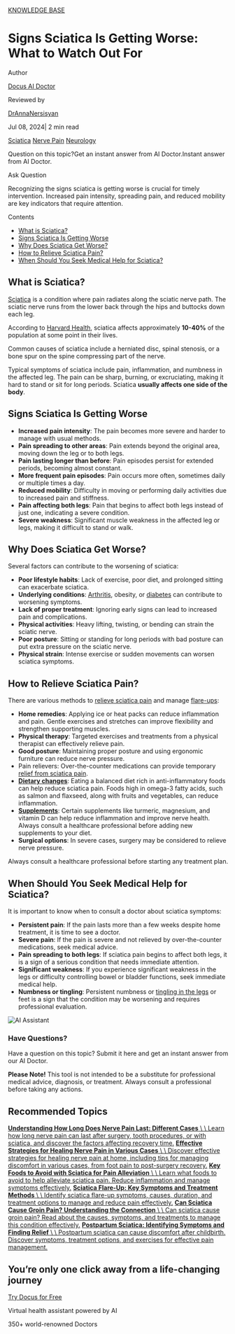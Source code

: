 [KNOWLEDGE BASE](https://docus.ai/knowledge-base)

# Signs Sciatica Is Getting Worse: What to Watch Out For

Author

[Docus AI Doctor](https://docus.ai/ai-doctor)

Reviewed by

[DrAnnaNersisyan](https://docus.ai/author/dr-anna-nersisyan)

Jul 08, 2024\| 2 min read

[Sciatica](https://docus.ai/tags/sciatica) [Nerve Pain](https://docus.ai/tags/nerve-pain) [Neurology](https://docus.ai/tags/neurology)

Question on this topic?Get an instant answer from AI Doctor.Instant answer from AI Doctor.

Ask Question

Recognizing the signs sciatica is getting worse is crucial for timely intervention. Increased pain intensity, spreading pain, and reduced mobility are key indicators that require attention.

Contents

- [What is Sciatica?](https://docus.ai/knowledge-base/signs-sciatica-getting-worse#what-is-sciatica)
- [Signs Sciatica Is Getting Worse](https://docus.ai/knowledge-base/signs-sciatica-getting-worse#signs-sciatica-is-getting-worse)
- [Why Does Sciatica Get Worse?](https://docus.ai/knowledge-base/signs-sciatica-getting-worse#why-does-sciatica-get-worse)
- [How to Relieve Sciatica Pain?](https://docus.ai/knowledge-base/signs-sciatica-getting-worse#how-to-relieve-sciatica-pain)
- [When Should You Seek Medical Help for Sciatica?](https://docus.ai/knowledge-base/signs-sciatica-getting-worse#when-should-you-seek-medical-help-for-sciatica)

## What is Sciatica?

[Sciatica](https://docus.ai/symptoms-guide/sciatica-overview) is a condition where pain radiates along the sciatic nerve path. The sciatic nerve runs from the lower back through the hips and buttocks down each leg.

According to [Harvard Health](https://www.health.harvard.edu/pain/sciatica-of-all-the-nerve#:~:text=Sciatica%20is%20one%20of%20the,to%20sciatica%2C%22%20says%20Dr.), sciatica affects approximately **10-40%** of the population at some point in their lives.

Common causes of sciatica include a herniated disc, spinal stenosis, or a bone spur on the spine compressing part of the nerve.

Typical symptoms of sciatica include pain, inflammation, and numbness in the affected leg. The pain can be sharp, burning, or excruciating, making it hard to stand or sit for long periods. Sciatica **usually affects one side of the body**.

## Signs Sciatica Is Getting Worse

- **Increased pain intensity**: The pain becomes more severe and harder to manage with usual methods.
- **Pain spreading to other areas**: Pain extends beyond the original area, moving down the leg or to both legs.
- **Pain lasting longer than before**: Pain episodes persist for extended periods, becoming almost constant.
- **More frequent pain episodes**: Pain occurs more often, sometimes daily or multiple times a day.
- **Reduced mobility**: Difficulty in moving or performing daily activities due to increased pain and stiffness.
- **Pain affecting both legs**: Pain that begins to affect both legs instead of just one, indicating a severe condition.
- **Severe weakness**: Significant muscle weakness in the affected leg or legs, making it difficult to stand or walk.

## Why Does Sciatica Get Worse?

Several factors can contribute to the worsening of sciatica:

- **Poor lifestyle habits**: Lack of exercise, poor diet, and prolonged sitting can exacerbate sciatica.
- **Underlying conditions**: [Arthritis](https://docus.ai/tags/arthritis), obesity, or [diabetes](https://docus.ai/tags/diabetes) can contribute to worsening symptoms.
- **Lack of proper treatment**: Ignoring early signs can lead to increased pain and complications.
- **Physical activities**: Heavy lifting, twisting, or bending can strain the sciatic nerve.
- **Poor posture**: Sitting or standing for long periods with bad posture can put extra pressure on the sciatic nerve.
- **Physical strain**: Intense exercise or sudden movements can worsen sciatica symptoms.

## How to Relieve Sciatica Pain?

There are various methods to [relieve sciatica pain](https://docus.ai/symptoms-guide/immediate-relief-for-sciatica-pain) and manage [flare-ups](https://docus.ai/knowledge-base/sciatica-flare-up):

- **Home remedies**: Applying ice or heat packs can reduce inflammation and pain. Gentle exercises and stretches can improve flexibility and strengthen supporting muscles.
- **Physical therapy**: Targeted exercises and treatments from a physical therapist can effectively relieve pain.
- **Good posture**: Maintaining proper posture and using ergonomic furniture can reduce nerve pressure.
- Pain relievers: Over-the-counter medications can provide temporary [relief from sciatica pain](https://docus.ai/symptoms-guide/sciatica-relief-in-8-minutes).
- [**Dietary changes**](https://docus.ai/knowledge-base/foods-to-avoid-with-sciatica): Eating a balanced diet rich in anti-inflammatory foods can help reduce sciatica pain. Foods high in omega-3 fatty acids, such as salmon and flaxseed, along with fruits and vegetables, can reduce inflammation.
- [**Supplements**](https://docus.ai/symptoms-guide/vitamin-for-sciatic-nerve-pain): Certain supplements like turmeric, magnesium, and vitamin D can help reduce inflammation and improve nerve health. Always consult a healthcare professional before adding new supplements to your diet.
- **Surgical options**: In severe cases, surgery may be considered to relieve nerve pressure.

Always consult a healthcare professional before starting any treatment plan.

## When Should You Seek Medical Help for Sciatica?

It is important to know when to consult a doctor about sciatica symptoms:

- **Persistent pain**: If the pain lasts more than a few weeks despite home treatment, it is time to see a doctor.
- **Severe pain**: If the pain is severe and not relieved by over-the-counter medications, seek medical advice.
- **Pain spreading to both legs**: If sciatica pain begins to affect both legs, it is a sign of a serious condition that needs immediate attention.
- **Significant weakness**: If you experience significant weakness in the legs or difficulty controlling bowel or bladder functions, seek immediate medical help.
- **Numbness or tingling**: Persistent numbness or [tingling in the legs](https://docus.ai/symptoms-guide/tingling-in-lower-legs) or feet is a sign that the condition may be worsening and requires professional evaluation.

![AI Assistant](https://docus.ai/images/small-assistant.png)

### Have Questions?

Have a question on this topic? Submit it here and get an instant answer from our AI Doctor.

**Please Note!** This tool is not intended to be a substitute for professional medical advice, diagnosis, or treatment. Always consult a professional before taking any actions.

## Recommended Topics

[**Understanding How Long Does Nerve Pain Last: Different Cases** \\
\\
Learn how long nerve pain can last after surgery, tooth procedures, or with sciatica, and discover the factors affecting recovery time.](https://docus.ai/knowledge-base/understanding-how-long-does-nerve-pain-last) [**Effective Strategies for Healing Nerve Pain in Various Cases** \\
\\
Discover effective strategies for healing nerve pain at home, including tips for managing discomfort in various cases, from foot pain to post-surgery recovery.](https://docus.ai/knowledge-base/effective-strategies-for-healing-nerve-pain) [**Key Foods to Avoid with Sciatica for Pain Alleviation** \\
\\
Learn what foods to avoid to help alleviate sciatica pain. Reduce inflammation and manage symptoms effectively.](https://docus.ai/knowledge-base/foods-to-avoid-with-sciatica) [**Sciatica Flare-Up: Key Symptoms and Treatment Methods** \\
\\
Identify sciatica flare-up symptoms, causes, duration, and treatment options to manage and reduce pain effectively.](https://docus.ai/knowledge-base/sciatica-flare-up) [**Can Sciatica Cause Groin Pain? Understanding the Connection** \\
\\
Can sciatica cause groin pain? Read about the causes, symptoms, and treatments to manage this condition effectively.](https://docus.ai/knowledge-base/sciatica-cause-groin-pain) [**Postpartum Sciatica: Identifying Symptoms and Finding Relief** \\
\\
Postpartum sciatica can cause discomfort after childbirth. Discover symptoms, treatment options, and exercises for effective pain management.](https://docus.ai/knowledge-base/postpartum-sciatica)

## You’re only one click away from a life-changing journey

[Try Docus for Free](https://my.docus.ai/auth/signup)

Virtual health assistant powered by AI

350+ world-renowned Doctors
